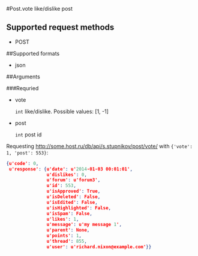 #Post.vote
like/dislike post

## Supported request methods 
* POST

##Supported formats
* json

##Arguments


###Requried
* vote

   ```int``` like/dislike. Possible values: [1, -1]
* post

   ```int``` post id


Requesting http://some.host.ru/db/api/s.stupnikov/post/vote/ with ```{'vote': 1, 'post': 553}```:
```json
{u'code': 0,
 u'response': {u'date': u'2014-01-03 00:01:01',
               u'dislikes': 0,
               u'forum': u'forum3',
               u'id': 553,
               u'isApproved': True,
               u'isDeleted': False,
               u'isEdited': False,
               u'isHighlighted': False,
               u'isSpam': False,
               u'likes': 1,
               u'message': u'my message 1',
               u'parent': None,
               u'points': 1,
               u'thread': 855,
               u'user': u'richard.nixon@example.com'}}
```
